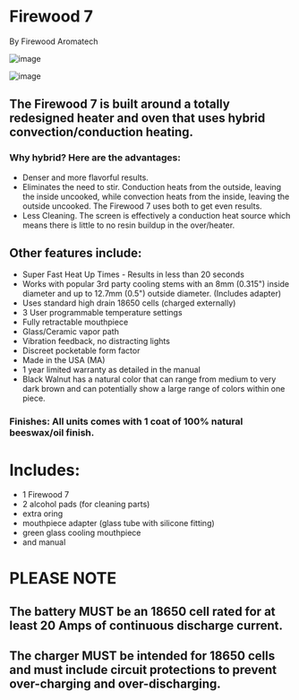 # Firewood 7
By Firewood Aromatech

![image](https://user-images.githubusercontent.com/104687767/166160443-98d56c27-d98f-47c7-93e2-eb590434c234.png)

![image](https://user-images.githubusercontent.com/104687767/166160406-88e9c611-ee83-413b-acb3-594f24cf65b0.png)

## The Firewood 7 is built around a totally redesigned heater and oven that uses hybrid convection/conduction heating.  
### Why hybrid?  Here are the advantages:
- Denser and more flavorful results.
- Eliminates the need to stir.  Conduction heats from the outside, leaving the inside uncooked, while convection heats from the inside, leaving the outside uncooked.  The Firewood 7 uses both to get even results.
- Less Cleaning.  The screen is effectively a conduction heat source which means there is little to no resin buildup in the over/heater.

## Other features include:
- Super Fast Heat Up Times - Results in less than 20 seconds
- Works with popular 3rd party cooling stems with an 8mm (0.315") inside diameter and up to 12.7mm (0.5") outside diameter. (Includes adapter)
- Uses standard high drain 18650 cells (charged externally)
- 3 User programmable temperature settings
- Fully retractable mouthpiece
- Glass/Ceramic vapor path
- Vibration feedback, no distracting lights
- Discreet pocketable form factor
- Made in the USA (MA)
- 1 year limited warranty as detailed in the manual
- Black Walnut has a natural color that can range from medium to very dark brown and can potentially show a large range of colors within one piece.

### Finishes:  All units comes with 1 coat of 100% natural beeswax/oil finish.

# Includes: 
- 1 Firewood 7
- 2 alcohol pads (for cleaning parts)
- extra oring
- mouthpiece adapter (glass tube with silicone fitting)
- green glass cooling mouthpiece
- and manual

# PLEASE NOTE 
## The battery MUST be an 18650 cell rated for at least 20 Amps of continuous discharge current.  
## The charger MUST be intended for 18650 cells and must include circuit protections to prevent over-charging and over-discharging.
